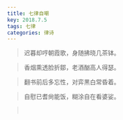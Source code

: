 ```yaml
---
title: 七律自嘲
key: 2018.7.5
tags: 七律
categories: 律诗
---
```


<blockquote class="blockquote-center">迟暮却哼朝霞歌，身随拂晓几茶钵。
</blockquote>
<blockquote class="blockquote-center">香烟熏透脸折鄒，老酒酗高人得瑟。
</blockquote>
<blockquote class="blockquote-center">翻书前后多忘性，对弈黒白常昏着。
</blockquote>
<blockquote class="blockquote-center">自慰已耆尙能饭，糊涂自在看婆娑。
</blockquote>
<blockquote class="blockquote-center"></br>
</blockquote>

